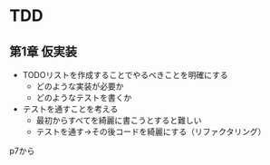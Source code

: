# TDD

## 第1章 仮実装

- TODOリストを作成することでやるべきことを明確にする
    - どのような実装が必要か
    - どのようなテストを書くか
- テストを通すことを考える
    - 最初からすべてを綺麗に書こうとすると難しい
    - テストを通す→その後コードを綺麗にする（リファクタリング）

p7から